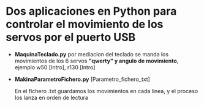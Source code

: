 # Dos aplicaciones en Python para controlar el movimiento de los servos por el puerto USB

  - **MaquinaTeclado.py** por mediacion del teclado se manda los movimientos de los 6 servos **"qwerty" y angulo de movimiento**, ejemplo w50 [Intro], r130 [Intro]

  - **MakinaParametroFichero.py** [Parametro_fichero_txt]

    En el fichero .txt guardamos los movimientos en cada linea, y el proceso los lanza en orden de lectura
